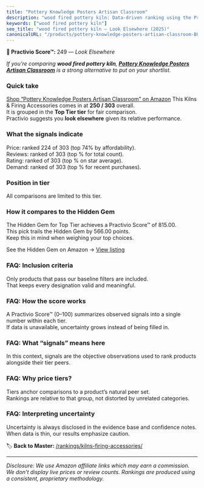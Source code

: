 ```yaml
---
title: "Pottery Knowledge Posters Artisan Classroom"
description: "wood fired pottery kiln: Data-driven ranking using the Practivio Score™. Positioned by quality, value, demand, findability, momentum."
keywords: ["wood fired pottery kiln"]
seo_title: "wood fired pottery kiln — Look Elsewhere (2025)"
canonicalURL: "/products/pottery-knowledge-posters-artisan-classroom-B0CD7WS8YX/"
---
```


**🚫 Practivio Score™:** 249 — _Look Elsewhere_


*If you're comparing **wood fired pottery kiln**, **[Pottery Knowledge Posters Artisan Classroom](https://www.amazon.com/dp/B0CD7WS8YX?tag=practivio-20)** is a strong alternative to put on your shortlist.*
### Quick take
[Shop “Pottery Knowledge Posters Artisan Classroom” on Amazon](https://www.amazon.com/dp/B0CD7WS8YX?tag=practivio-20)
This Kilns & Firing Accessories comes in at **250 / 303** overall.  
It is grouped in the **Top Tier tier** for fair comparison.  
Practivio suggests you **look elsewhere** given its relative performance.

### What the signals indicate
Price: ranked 224 of 303 (top 74% by affordability).  
Reviews: ranked  of 303 (top % for total count).  
Rating: ranked  of 303 (top % on star average).  
Demand: ranked  of 303 (top % for recent purchases).

### Position in tier
All comparisons are limited to this tier.

### How it compares to the Hidden Gem
The Hidden Gem for Top Tier achieves a Practivio Score™ of 815.00.  
This pick trails the Hidden Gem by 566.00 points.  
Keep this in mind when weighing your top choices.  

See the Hidden Gem on Amazon → [View listing](https://www.amazon.com/dp/B0CQJVQ1XB?tag=practivio-20)

### FAQ: Inclusion criteria
Only products that pass our baseline filters are included.  
That keeps every designation valid and meaningful.

### FAQ: How the score works
A Practivio Score™ (0–100) summarizes observed signals into a single number within each tier.  
If data is unavailable, uncertainty grows instead of being filled in.

### FAQ: What “signals” means here
In this context, signals are the objective observations used to rank products alongside their tier peers.

### FAQ: Why price tiers?
Tiers anchor comparisons to a product’s natural peer set.  
Rankings are relative to that group, not distorted by unrelated categories.

### FAQ: Interpreting uncertainty
Uncertainty is always disclosed in the evidence base and confidence notes.  
When data is thin, our results emphasize caution.


🏷️ **Back to Master:** [/rankings/kilns-firing-accessories/](/rankings/kilns-firing-accessories/)

---
_Disclosure: We use Amazon affiliate links which may earn a commission. We don’t display live prices or review counts. Rankings are produced using a consistent, proprietary methodology._
